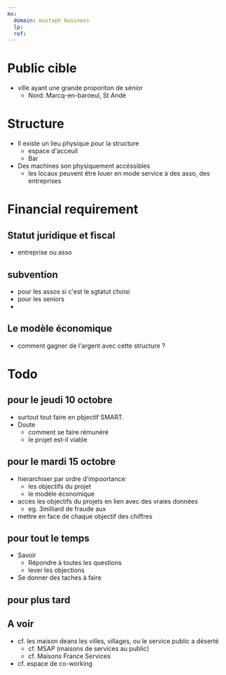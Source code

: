 ```yaml
---
mx:
  domain: mustaph business
  lp:
  ref:
---
```



# Public cible
- ville ayant une grande proporiton de sénior
  - Nord: Marcq-en-baroeul, St Andé


# Structure

- Il existe un lieu physique pour la structure
  - espace d'acceuil
  - Bar
- Des machines son physiquement accéssibles
  - les locaux peuvent être louer en mode service à des asso, des entreprises


# Financial requirement

## Statut juridique et fiscal
- entreprise ou asso
## subvention
- pour les assos si c'est le sgtatut choisi
- pour les seniors
- 
## Le modèle économique
- comment gagner de l'argent avec cette structure ?





# Todo 
## pour le jeudi 10 octobre
- surtout tout faire en pbjectif SMART.
- Doute
   - comment se faire rémunéré
   - le projet est-il viable

## pour le mardi 15 octobre
- hierarchiser par ordre d'impoortance:
  - les objectifs du projet
  - le modèle économique
- accès les objectifs du projets en lien avec des vraies données
  - eg. 3milliard de fraude aux 
- mettre en face de chaque objectif des chiffres  
## pour tout le temps
- Savoir 
  - Répondre à toutes les questions
  - lever les objections    
- Se donner des taches à faire

## pour plus tard

## A voir
- cf. les maison deans les villes, villages, ou le service public a déserté
  - cf. MSAP (maisons de services au public)
  - cf. Maisons France Services
- cf. espace de co-working
